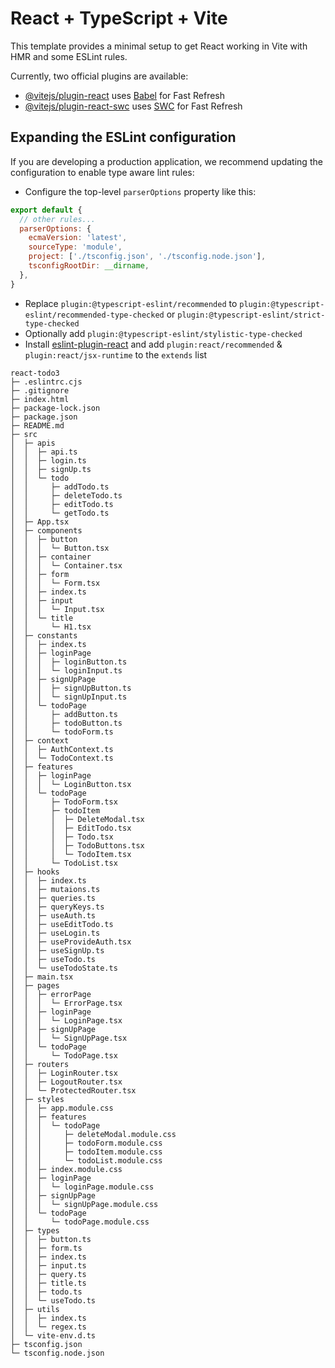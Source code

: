 # React + TypeScript + Vite

This template provides a minimal setup to get React working in Vite with HMR and some ESLint rules.

Currently, two official plugins are available:

- [@vitejs/plugin-react](https://github.com/vitejs/vite-plugin-react/blob/main/packages/plugin-react/README.md) uses [Babel](https://babeljs.io/) for Fast Refresh
- [@vitejs/plugin-react-swc](https://github.com/vitejs/vite-plugin-react-swc) uses [SWC](https://swc.rs/) for Fast Refresh

## Expanding the ESLint configuration

If you are developing a production application, we recommend updating the configuration to enable type aware lint rules:

- Configure the top-level `parserOptions` property like this:

```js
export default {
  // other rules...
  parserOptions: {
    ecmaVersion: 'latest',
    sourceType: 'module',
    project: ['./tsconfig.json', './tsconfig.node.json'],
    tsconfigRootDir: __dirname,
  },
}
```

- Replace `plugin:@typescript-eslint/recommended` to `plugin:@typescript-eslint/recommended-type-checked` or `plugin:@typescript-eslint/strict-type-checked`
- Optionally add `plugin:@typescript-eslint/stylistic-type-checked`
- Install [eslint-plugin-react](https://github.com/jsx-eslint/eslint-plugin-react) and add `plugin:react/recommended` & `plugin:react/jsx-runtime` to the `extends` list

```
react-todo3
├─ .eslintrc.cjs
├─ .gitignore
├─ index.html
├─ package-lock.json
├─ package.json
├─ README.md
├─ src
│  ├─ apis
│  │  ├─ api.ts
│  │  ├─ login.ts
│  │  ├─ signUp.ts
│  │  └─ todo
│  │     ├─ addTodo.ts
│  │     ├─ deleteTodo.ts
│  │     ├─ editTodo.ts
│  │     └─ getTodo.ts
│  ├─ App.tsx
│  ├─ components
│  │  ├─ button
│  │  │  └─ Button.tsx
│  │  ├─ container
│  │  │  └─ Container.tsx
│  │  ├─ form
│  │  │  └─ Form.tsx
│  │  ├─ index.ts
│  │  ├─ input
│  │  │  └─ Input.tsx
│  │  └─ title
│  │     └─ H1.tsx
│  ├─ constants
│  │  ├─ index.ts
│  │  ├─ loginPage
│  │  │  ├─ loginButton.ts
│  │  │  └─ loginInput.ts
│  │  ├─ signUpPage
│  │  │  ├─ signUpButton.ts
│  │  │  └─ signUpInput.ts
│  │  └─ todoPage
│  │     ├─ addButton.ts
│  │     ├─ todoButton.ts
│  │     └─ todoForm.ts
│  ├─ context
│  │  ├─ AuthContext.ts
│  │  └─ TodoContext.ts
│  ├─ features
│  │  ├─ loginPage
│  │  │  └─ LoginButton.tsx
│  │  └─ todoPage
│  │     ├─ TodoForm.tsx
│  │     ├─ todoItem
│  │     │  ├─ DeleteModal.tsx
│  │     │  ├─ EditTodo.tsx
│  │     │  ├─ Todo.tsx
│  │     │  ├─ TodoButtons.tsx
│  │     │  └─ TodoItem.tsx
│  │     └─ TodoList.tsx
│  ├─ hooks
│  │  ├─ index.ts
│  │  ├─ mutaions.ts
│  │  ├─ queries.ts
│  │  ├─ queryKeys.ts
│  │  ├─ useAuth.ts
│  │  ├─ useEditTodo.ts
│  │  ├─ useLogin.ts
│  │  ├─ useProvideAuth.tsx
│  │  ├─ useSignUp.ts
│  │  ├─ useTodo.ts
│  │  └─ useTodoState.ts
│  ├─ main.tsx
│  ├─ pages
│  │  ├─ errorPage
│  │  │  └─ ErrorPage.tsx
│  │  ├─ loginPage
│  │  │  └─ LoginPage.tsx
│  │  ├─ signUpPage
│  │  │  └─ SignUpPage.tsx
│  │  └─ todoPage
│  │     └─ TodoPage.tsx
│  ├─ routers
│  │  ├─ LoginRouter.tsx
│  │  ├─ LogoutRouter.tsx
│  │  └─ ProtectedRouter.tsx
│  ├─ styles
│  │  ├─ app.module.css
│  │  ├─ features
│  │  │  └─ todoPage
│  │  │     ├─ deleteModal.module.css
│  │  │     ├─ todoForm.module.css
│  │  │     ├─ todoItem.module.css
│  │  │     └─ todoList.module.css
│  │  ├─ index.module.css
│  │  ├─ loginPage
│  │  │  └─ loginPage.module.css
│  │  ├─ signUpPage
│  │  │  └─ signUpPage.module.css
│  │  └─ todoPage
│  │     └─ todoPage.module.css
│  ├─ types
│  │  ├─ button.ts
│  │  ├─ form.ts
│  │  ├─ index.ts
│  │  ├─ input.ts
│  │  ├─ query.ts
│  │  ├─ title.ts
│  │  ├─ todo.ts
│  │  └─ useTodo.ts
│  ├─ utils
│  │  ├─ index.ts
│  │  └─ regex.ts
│  └─ vite-env.d.ts
├─ tsconfig.json
└─ tsconfig.node.json

```